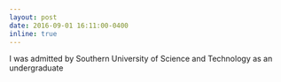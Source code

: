 ```yaml
---
layout: post
date: 2016-09-01 16:11:00-0400
inline: true
---
```


I was admitted by Southern University of Science and Technology as an undergraduate
